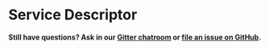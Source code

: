 # Service Descriptor

<script src="https://deploy-preview-52--forge.netlify.com/docson/widget.js" data-schema="https://raw.githubusercontent.com/datawire/forge/master/forge/service.json">
</script>

**Still have questions? Ask in our [Gitter chatroom](https://gitter.im/datawire/forge) or [file an issue on GitHub](https://github.com/datawire/forge/issues/new).**
